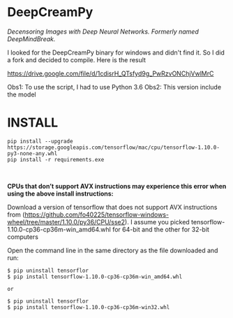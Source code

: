 # DeepCreamPy
*Decensoring Images with Deep Neural Networks. Formerly named DeepMindBreak.*


I looked for the DeepCreamPy binary for windows and didn't find it. So I did a fork and decided to compile. Here is the result

https://drive.google.com/file/d/1cdisrH_QTsfyd9g_PwRzvONChjVwlMrC


Obs1: To use the script, I had to use Python 3.6
Obs2: This version include the model 

# INSTALL
```
pip install --upgrade https://storage.googleapis.com/tensorflow/mac/cpu/tensorflow-1.10.0-py3-none-any.whl
pip install -r requirements.exe
```
</br>

**CPUs that don’t support AVX instructions may experience this error when using the above install instructions:**

Download a version of tensorflow that does not support AVX instructions from (https://github.com/fo40225/tensorflow-windows-wheel/tree/master/1.10.0/py36/CPU/sse2). I assume you picked tensorflow-1.10.0-cp36-cp36m-win_amd64.whl for 64-bit and the other for 32-bit computers

Open the command line in the same directory as the file downloaded and run:

```
$ pip uninstall tensorflor 
$ pip install tensorflow-1.10.0-cp36-cp36m-win_amd64.whl

or

$ pip uninstall tensorflor 
$ pip install tensorflow-1.10.0-cp36-cp36m-win32.whl
```
